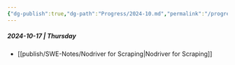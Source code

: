```yaml
---
{"dg-publish":true,"dg-path":"Progress/2024-10.md","permalink":"/progress/2024-10/","dgHomeLink":true,"dgShowBacklinks":true,"dgShowLocalGraph":true,"dgShowInlineTitle":true,"dgShowFileTree":true,"dgEnableSearch":true,"dgShowToc":true,"dgLinkPreview":true,"dgShowTags":true,"noteIcon":3}
---
```



##### 2024-10-17 | Thursday
- [[publish/SWE-Notes/Nodriver for Scraping\|Nodriver for Scraping]]